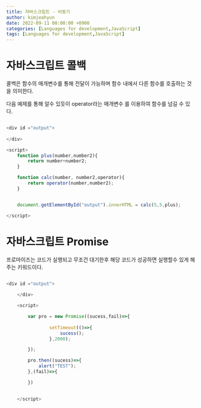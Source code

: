 ```yaml
---
title: 자바스크립트 - 비동기
author: kimjeahyun
date: 2022-09-11 00:00:00 +0900
categories: [Languages for development,JavaScript]
tags: [Languages for development,JavaScript]
---
```



# 자바스크립트 콜백

콜백은 함수의 매개변수를 통해 전달이 가능하며 함수 내에서 다른 함수를 호출하는 것을 의미한다.


다음 예제를 통해 알수 있듯이 operator라는 매개변수 를 이용하여 함수를 넘길 수 있다.

```javascript

<div id ="output">
		
</div>

<script>
	function plus(number,number2){
		return number+number2;
	}

	function calc(number, number2,operator){
		return operator(number,number2);
	}


	document.getElementById("output").innerHTML = calc(5,5,plus);

</script>

```

# 자바스크립트 Promise

프로마이즈는 코드가 실행되고 무조건 대기한후 해당 코드가 성공하면 실행할수 있게 해주는 키워드이다.

```javascript

<div id ="output">
		
	</div>

	<script>

		var pro = new Promise((sucess,fail)=>{
				
				setTimeout(()=>{
					sucess();
				},2000);

		});

		pro.then((sucess)=>{
			alert("TEST");
		},(fail)=>{

		})
		

	</script>

```


